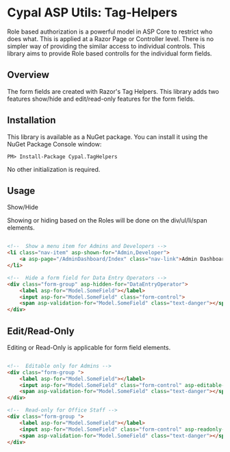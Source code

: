 # Cypal ASP Utils: Tag-Helpers

Role based authorization is a powerful model in ASP Core to restrict who does what. This is applied at a Razor Page or Controller level. There is no simpler way of providing the similar access to individual controls. This library aims to provide Role based controlls for the individual form fields.

## Overview

The form fields are created with Razor's Tag Helpers. This library adds two features show/hide and edit/read-only features for the form fields. 

Installation
-------------

This library is available as a NuGet package. You can install it using the NuGet Package Console window:

```
PM> Install-Package Cypal.TagHelpers
```

No other initialization is required. 


Usage
-----

Show/Hide

Showing or hiding based on the Roles will be done on the div/ul/li/span elements. 


```html

<!--  Show a menu item for Admins and Developers -->
<li class="nav-item" asp-shown-for="Admin,Developer">
    <a asp-page="/AdminDashboard/Index" class="nav-link">Admin Dashboard</a>
</li>

<!--  Hide a form field for Data Entry Operators -->
<div class="form-group" asp-hidden-for="DataEntryOperator">
    <label asp-for="Model.SomeField"></label>
    <input asp-for="Model.SomeField" class="form-control">
    <span asp-validation-for="Model.SomeField" class="text-danger"></span>
</div>

```

Edit/Read-Only
------------------

Editing or Read-Only is applicable for form field elements. 

```html

<!--  Editable only for Admins -->
<div class="form-group ">
    <label asp-for="Model.SomeField"></label>
    <input asp-for="Model.SomeField" class="form-control" asp-editable-for="Admin" >
    <span asp-validation-for="Model.SomeField" class="text-danger"></span>
</div>

<!--  Read-only for Office Staff -->
<div class="form-group ">
    <label asp-for="Model.SomeField"></label>
    <input asp-for="Model.SomeField" class="form-control" asp-readonly-for="OfficeStaff" >
    <span asp-validation-for="Model.SomeField" class="text-danger"></span>
</div>

```